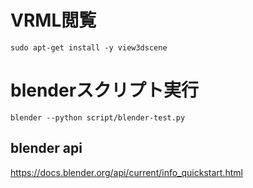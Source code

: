 # VRML閲覧
```
sudo apt-get install -y view3dscene
```

# blenderスクリプト実行
```
blender --python script/blender-test.py
```

## blender api
https://docs.blender.org/api/current/info_quickstart.html